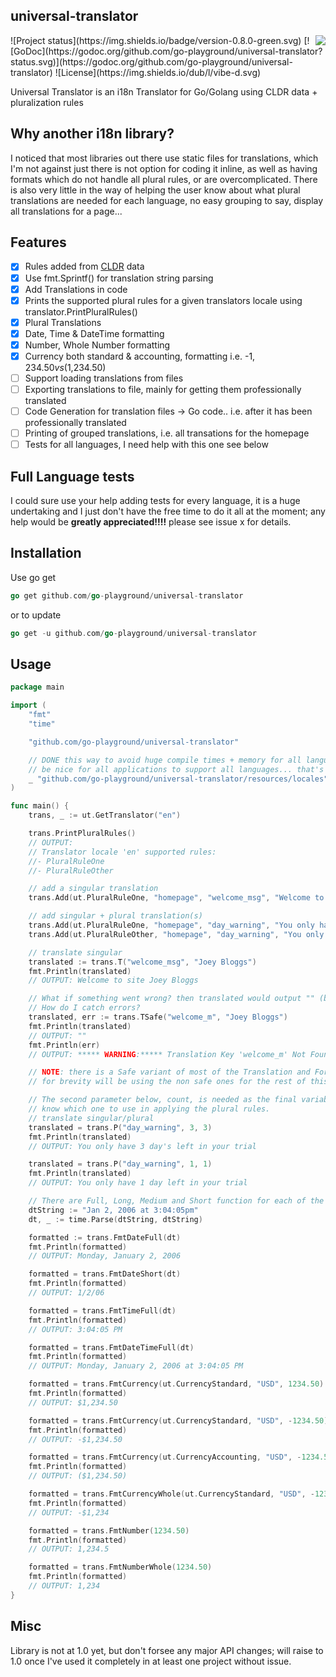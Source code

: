 ## universal-translator
<img align="right" src="https://raw.githubusercontent.com/go-playground/universal-translator/master/logo.png">
![Project status](https://img.shields.io/badge/version-0.8.0-green.svg)
[![GoDoc](https://godoc.org/github.com/go-playground/universal-translator?status.svg)](https://godoc.org/github.com/go-playground/universal-translator)
![License](https://img.shields.io/dub/l/vibe-d.svg)

Universal Translator is an i18n Translator for Go/Golang using CLDR data + pluralization rules

Why another i18n library?
--------------------------
I noticed that most libraries out there use static files for translations, which I'm not against just there is not option for coding it inline, 
as well as having formats which do not handle all plural rules, or are overcomplicated. There is also very little in the way of helping the user
know about what plural translations are needed for each language, no easy grouping to say, display all translations for a page...

Features
--------
- [x] Rules added from [CLDR](http://cldr.unicode.org/index/downloads) data
- [x] Use fmt.Sprintf() for translation string parsing
- [x] Add Translations in code
- [x] Prints the supported plural rules for a given translators locale using translator.PrintPluralRules()
- [x] Plural Translations
- [x] Date, Time & DateTime formatting
- [x] Number, Whole Number formatting
- [x] Currency both standard & accounting, formatting i.e. -$1,234.50 vs ($1,234.50)
- [ ] Support loading translations from files
- [ ] Exporting translations to file, mainly for getting them professionally translated
- [ ] Code Generation for translation files -> Go code.. i.e. after it has been professionally translated
- [ ] Printing of grouped translations, i.e. all transations for the homepage
- [ ] Tests for all languages, I need help with this one see below

Full Language tests
--------------------
I could sure use your help adding tests for every language, it is a huge undertaking and I just don't have the free time to do it all at the moment;
any help would be **greatly appreciated!!!!** please see issue x for details.

Installation
-----------

Use go get 

```go
go get github.com/go-playground/universal-translator
``` 

or to update

```go
go get -u github.com/go-playground/universal-translator
``` 

Usage
-------
```go
package main

import (
	"fmt"
	"time"

	"github.com/go-playground/universal-translator"

	// DONE this way to avoid huge compile times + memory for all languages, although it would
	// be nice for all applications to support all languages... that's not reality
	_ "github.com/go-playground/universal-translator/resources/locales"
)

func main() {
	trans, _ := ut.GetTranslator("en")

	trans.PrintPluralRules()
	// OUTPUT:
	// Translator locale 'en' supported rules:
	//- PluralRuleOne
	//- PluralRuleOther

	// add a singular translation
	trans.Add(ut.PluralRuleOne, "homepage", "welcome_msg", "Welcome to site %s")

	// add singular + plural translation(s)
	trans.Add(ut.PluralRuleOne, "homepage", "day_warning", "You only have %d day left in your trial")
	trans.Add(ut.PluralRuleOther, "homepage", "day_warning", "You only have %d day's left in your trial")

	// translate singular
	translated := trans.T("welcome_msg", "Joey Bloggs")
	fmt.Println(translated)
	// OUTPUT: Welcome to site Joey Bloggs

	// What if something went wrong? then translated would output "" (blank)
	// How do I catch errors?
	translated, err := trans.TSafe("welcome_m", "Joey Bloggs")
	fmt.Println(translated)
	// OUTPUT: ""
	fmt.Println(err)
	// OUTPUT: ***** WARNING:***** Translation Key 'welcome_m' Not Found

	// NOTE: there is a Safe variant of most of the Translation and Formatting functions if you need them,
	// for brevity will be using the non safe ones for the rest of this example

	// The second parameter below, count, is needed as the final variable is a varadic and would not
	// know which one to use in applying the plural rules.
	// translate singular/plural
	translated = trans.P("day_warning", 3, 3)
	fmt.Println(translated)
	// OUTPUT: You only have 3 day's left in your trial

	translated = trans.P("day_warning", 1, 1)
	fmt.Println(translated)
	// OUTPUT: You only have 1 day left in your trial

	// There are Full, Long, Medium and Short function for each of the following
	dtString := "Jan 2, 2006 at 3:04:05pm"
	dt, _ := time.Parse(dtString, dtString)

	formatted := trans.FmtDateFull(dt)
	fmt.Println(formatted)
	// OUTPUT: Monday, January 2, 2006

	formatted = trans.FmtDateShort(dt)
	fmt.Println(formatted)
	// OUTPUT: 1/2/06

	formatted = trans.FmtTimeFull(dt)
	fmt.Println(formatted)
	// OUTPUT: 3:04:05 PM

	formatted = trans.FmtDateTimeFull(dt)
	fmt.Println(formatted)
	// OUTPUT: Monday, January 2, 2006 at 3:04:05 PM

	formatted = trans.FmtCurrency(ut.CurrencyStandard, "USD", 1234.50)
	fmt.Println(formatted)
	// OUTPUT: $1,234.50

	formatted = trans.FmtCurrency(ut.CurrencyStandard, "USD", -1234.50)
	fmt.Println(formatted)
	// OUTPUT: -$1,234.50

	formatted = trans.FmtCurrency(ut.CurrencyAccounting, "USD", -1234.50)
	fmt.Println(formatted)
	// OUTPUT: ($1,234.50)

	formatted = trans.FmtCurrencyWhole(ut.CurrencyStandard, "USD", -1234.50)
	fmt.Println(formatted)
	// OUTPUT: -$1,234

	formatted = trans.FmtNumber(1234.50)
	fmt.Println(formatted)
	// OUTPUT: 1,234.5

	formatted = trans.FmtNumberWhole(1234.50)
	fmt.Println(formatted)
	// OUTPUT: 1,234
}
```

Misc
-------
Library is not at 1.0 yet, but don't forsee any major API changes; will raise to 1.0 once I've used it completely in at least one project without issue.
